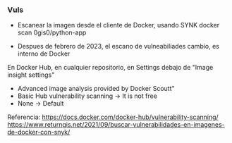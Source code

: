 ### Vuls
- Escanear la imagen desde el cliente de Docker, usando SYNK
docker scan 0gis0/python-app

- Despues de febrero de 2023, el escano de vulneabiliades cambio, es interno de Docker

En Docker Hub, en cualquier repositorio, en Settings
debajo de "Image insight settings"
- Advanced image analysis provided by Docker Scoutt"
- Basic Hub vulnerability scanning -> It is not free
- None -> Default



Referencia:
https://docs.docker.com/docker-hub/vulnerability-scanning/
https://www.returngis.net/2021/09/buscar-vulnerabilidades-en-imagenes-de-docker-con-snyk/